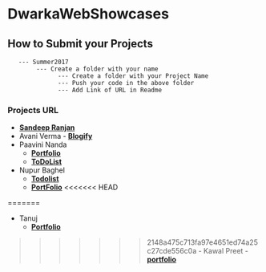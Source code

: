 # DwarkaWebShowcases

## How to Submit your Projects
       --- Summer2017
            --- Create a folder with your name 
                  --- Create a folder with your Project Name 
                  --- Push your code in the above folder
                  --- Add Link of URL in Readme 

### Projects URL
 - **[Sandeep Ranjan](https://github.com/srsandy/DwarkaWebShowcases/tree/master/Summer2017/Sandeep%20Ranjan/Expenso)**
 - Avani Verma 
       - **[Blogify](http://blogify-version4.bitballoon.com/)**
 - Paavini Nanda
    - **[Portfolio](http://lifeguard-runouts-78461.bitballoon.com/)**
    - **[ToDoList](http://reporter-goat-24368.bitballoon.com/)**
 - Nupur Baghel
 	  - **[Todolist](http://mercenary-cheetah-86354.bitballoon.com/)**
 	  - **[PortFolio](http://coordinator-bird-67045.bitballoon.com/)**
<<<<<<< HEAD
 
=======
 - Tanuj
	  - **[Portfolio](http://carpenter-stretchers-20738.bitballoon.com/)**
>>>>>>> 2148a475c713fa97e4651ed74a25c27cde556c0a
       - Kawal Preet 
	  - **[portfolio](https://story-teller-joseph-73622.bitballoon.com)**

       
       
